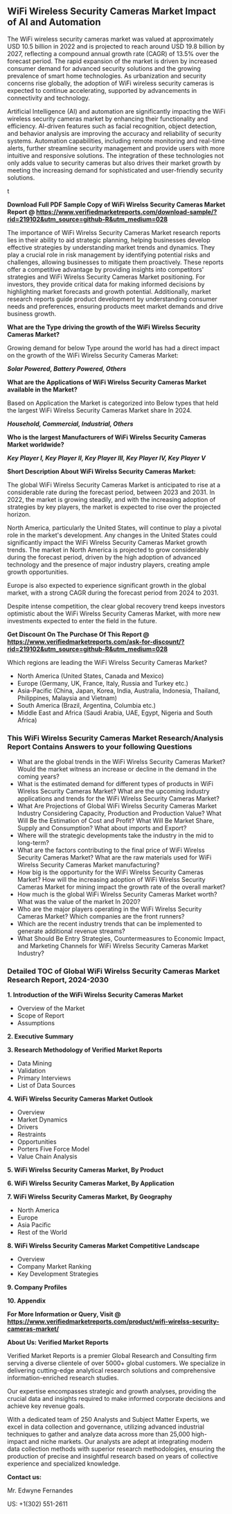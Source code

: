 <h2>WiFi Wireless Security Cameras Market Impact of AI and Automation</h2><p>The WiFi wireless security cameras market was valued at approximately USD 10.5 billion in 2022 and is projected to reach around USD 19.8 billion by 2027, reflecting a compound annual growth rate (CAGR) of 13.5% over the forecast period. The rapid expansion of the market is driven by increased consumer demand for advanced security solutions and the growing prevalence of smart home technologies. As urbanization and security concerns rise globally, the adoption of WiFi wireless security cameras is expected to continue accelerating, supported by advancements in connectivity and technology.</p><p>Artificial Intelligence (AI) and automation are significantly impacting the WiFi wireless security cameras market by enhancing their functionality and efficiency. AI-driven features such as facial recognition, object detection, and behavior analysis are improving the accuracy and reliability of security systems. Automation capabilities, including remote monitoring and real-time alerts, further streamline security management and provide users with more intuitive and responsive solutions. The integration of these technologies not only adds value to security cameras but also drives their market growth by meeting the increasing demand for sophisticated and user-friendly security solutions.</p>t</p><p id="" class=""><strong>Download Full PDF Sample Copy of WiFi Wirelss Security Cameras Market Report @ <a href="https://www.verifiedmarketreports.com/download-sample/?rid=219102&utm_source=github-R&utm_medium=028" target="_blank">https://www.verifiedmarketreports.com/download-sample/?rid=219102&utm_source=github-R&utm_medium=028</a></strong></p><p>The importance of&nbsp;WiFi Wirelss Security Cameras Market research reports lies in their ability to aid strategic planning, helping businesses develop effective strategies by understanding market trends and dynamics. They play a crucial role in risk management by identifying potential risks and challenges, allowing businesses to mitigate them proactively. These reports offer a competitive advantage by providing insights into competitors' strategies and WiFi Wirelss Security Cameras Market positioning. For investors, they provide critical data for making informed decisions by highlighting market forecasts and growth potential. Additionally, market research reports guide product development by understanding consumer needs and preferences, ensuring products meet market demands and drive business growth.</p><p><strong>What are the&nbsp;Type driving the growth of the WiFi Wirelss Security Cameras Market?</strong></p><p id="" class="">Growing demand for below Type around the world has had a direct impact on the growth of the WiFi Wirelss Security Cameras Market:</p><em><strong>Solar Powered, Battery Powered, Others</strong></em></p><strong>What are the&nbsp;Applications&nbsp;of WiFi Wirelss Security Cameras Market available in the Market?</strong></p><p id="" class="">Based on Application the Market is categorized into Below types that held the largest WiFi Wirelss Security Cameras Market share In 2024.</p><em><strong>Household, Commercial, Industrial, Others</strong></em></p><strong>Who is the largest Manufacturers of WiFi Wirelss Security Cameras Market worldwide?</strong></p><p><em><strong>Key Player I, Key Player II, Key Player III, Key Player IV, Key Player V</strong></em></p><p id="" class=""><strong>Short Description About WiFi Wirelss Security Cameras Market:</strong></p><p>The global WiFi Wirelss Security Cameras Market is anticipated to rise at a considerable rate during the forecast period, between 2023 and 2031. In 2022, the market is growing steadily, and with the increasing adoption of strategies by key players, the market is expected to rise over the projected horizon.</p><p>North America, particularly the United States, will continue to play a pivotal role in the market's development. Any changes in the United States could significantly impact the WiFi Wirelss Security Cameras Market growth trends. The market in North America is projected to grow considerably during the forecast period, driven by the high adoption of advanced technology and the presence of major industry players, creating ample growth opportunities.</p><p>Europe is also expected to experience significant growth in the global market, with a strong CAGR during the forecast period from 2024 to 2031.</p><p>Despite intense competition, the clear global recovery trend keeps investors optimistic about the WiFi Wirelss Security Cameras Market, with more new investments expected to enter the field in the future.</p><p id="" class=""><strong>Get Discount On The Purchase Of This Report @ <a href="https://www.verifiedmarketreports.com/ask-for-discount/?rid=219102&utm_source=github-R&utm_medium=028" target="_blank">https://www.verifiedmarketreports.com/ask-for-discount/?rid=219102&utm_source=github-R&utm_medium=028</a></strong></p>Which regions are leading the WiFi Wirelss Security Cameras Market?</p><ul><li>North America (United States, Canada and Mexico)</li><li>Europe (Germany, UK, France, Italy, Russia and Turkey etc.)</li><li>Asia-Pacific (China, Japan, Korea, India, Australia, Indonesia, Thailand, Philippines, Malaysia and Vietnam)</li><li>South America (Brazil, Argentina, Columbia etc.)</li><li>Middle East and Africa (Saudi Arabia, UAE, Egypt, Nigeria and South Africa)</li></ul><h3 id="" class="">This WiFi Wirelss Security Cameras Market Research/Analysis Report Contains Answers to your following Questions</h3><ul><li>What are the global trends in the WiFi Wirelss Security Cameras Market? Would the market witness an increase or decline in the demand in the coming years?</li><li>What is the estimated demand for different types of products in WiFi Wirelss Security Cameras Market? What are the upcoming industry applications and trends for the WiFi Wirelss Security Cameras Market?</li><li>What Are Projections of Global WiFi Wirelss Security Cameras Market Industry Considering Capacity, Production and Production Value? What Will Be the Estimation of Cost and Profit? What Will Be Market Share, Supply and Consumption? What about imports and Export?</li><li>Where will the strategic developments take the industry in the mid to long-term?</li><li>What are the factors contributing to the final price of WiFi Wirelss Security Cameras Market? What are the raw materials used for WiFi Wirelss Security Cameras Market manufacturing?</li><li>How big is the opportunity for the WiFi Wirelss Security Cameras Market? How will the increasing adoption of WiFi Wirelss Security Cameras Market for mining impact the growth rate of the overall market?</li><li>How much is the global WiFi Wirelss Security Cameras Market worth? What was the value of the market In 2020?</li><li>Who are the major players operating in the WiFi Wirelss Security Cameras Market? Which companies are the front runners?</li><li>Which are the recent industry trends that can be implemented to generate additional revenue streams?</li><li>What Should Be Entry Strategies, Countermeasures to Economic Impact, and Marketing Channels for WiFi Wirelss Security Cameras Market Industry?</li></ul><h3 id="" class="">Detailed TOC of Global WiFi Wirelss Security Cameras Market Research Report, 2024-2030</h3><p id="" class=""><strong>1. Introduction of the WiFi Wirelss Security Cameras Market</strong></p><ul><li>Overview of the Market</li><li>Scope of Report</li><li>Assumptions</li></ul><p id="" class=""><strong>2. Executive Summary</strong></p><p id="" class=""><strong>3. Research Methodology of Verified Market Reports</strong></p><ul><li>Data Mining</li><li>Validation</li><li>Primary Interviews</li><li>List of Data Sources</li></ul><p id="" class=""><strong>4. WiFi Wirelss Security Cameras Market Outlook</strong></p><ul><li>Overview</li><li>Market Dynamics</li><li>Drivers</li><li>Restraints</li><li>Opportunities</li><li>Porters Five Force Model</li><li>Value Chain Analysis</li></ul><p id="" class=""><strong>5. WiFi Wirelss Security Cameras Market, By Product</strong></p><p id="" class=""><strong>6. WiFi Wirelss Security Cameras Market, By Application</strong></p><p id="" class=""><strong>7. WiFi Wirelss Security Cameras Market, By Geography</strong></p><ul><li>North America</li><li>Europe</li><li>Asia Pacific</li><li>Rest of the World</li></ul><p id="" class=""><strong>8. WiFi Wirelss Security Cameras Market Competitive Landscape</strong></p><ul><li>Overview</li><li>Company Market Ranking</li><li>Key Development Strategies</li></ul><p id="" class=""><strong>9. Company Profiles</strong></p><p id="" class=""><strong>10. Appendix</strong></p><p id="" class=""><strong>For More Information or Query, Visit @ <a href="https://www.verifiedmarketreports.com/product/wifi-wirelss-security-cameras-market/" target="_blank">https://www.verifiedmarketreports.com/product/wifi-wirelss-security-cameras-market/</a></strong></p><p id="" class=""><strong>About Us: Verified Market Reports</strong></p><p id="" class="">Verified Market Reports is a premier Global Research and Consulting firm serving a diverse clientele of over 5000+ global customers. We specialize in delivering cutting-edge analytical research solutions and comprehensive information-enriched research studies.</p><p id="" class="">Our expertise encompasses strategic and growth analyses, providing the crucial data and insights required to make informed corporate decisions and achieve key revenue goals.</p><p id="" class="">With a dedicated team of 250 Analysts and Subject Matter Experts, we excel in data collection and governance, utilizing advanced industrial techniques to gather and analyze data across more than 25,000 high-impact and niche markets. Our analysts are adept at integrating modern data collection methods with superior research methodologies, ensuring the production of precise and insightful research based on years of collective experience and specialized knowledge.</p><p id="" class=""><strong>Contact us:</strong></p><p id="" class="">Mr. Edwyne Fernandes</p><p id="" class="">US: +1(302) 551-2611</p>